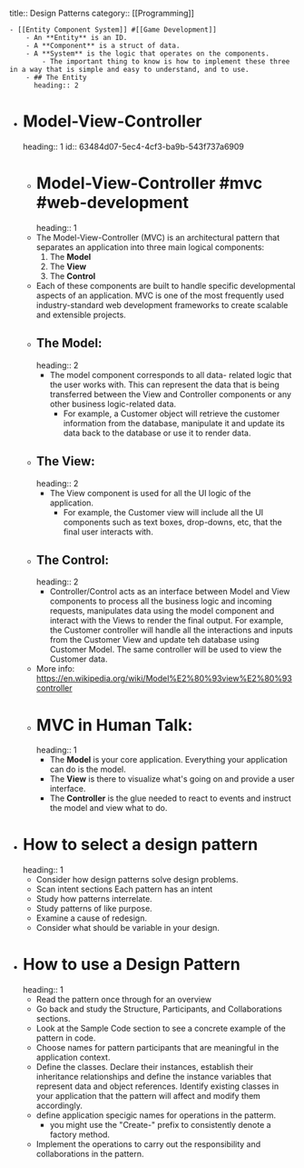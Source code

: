 title:: Design Patterns
category:: [[Programming]]

	- [[Entity Component System]] #[[Game Development]]
		- An **Entity** is an ID.
		- A **Component** is a struct of data.
		- A **System** is the logic that operates on the components.
			- The important thing to know is how to implement these three in a way that is simple and easy to understand, and to use.
		- ## The Entity
		  heading:: 2
- # Model-View-Controller
  heading:: 1
  id:: 63484d07-5ec4-4cf3-ba9b-543f737a6909
	- # Model-View-Controller #mvc #web-development
	  heading:: 1
	- The Model-View-Controller (MVC) is an architectural pattern that separates an application into three main logical components:
	  1. The **Model**
	  2. The **View**
	  3. The **Control**
	- Each of these components are built to handle specific developmental aspects of an application. MVC is one of the most frequently used industry-standard web development frameworks to create scalable and extensible projects.
	- ## The Model:
	  heading:: 2
		- The model component corresponds to all data- related logic that the user works with. This can represent the data that is being transferred between the View and Controller components or any other business logic-related data.
			- For example, a Customer object will retrieve the customer information from the database, manipulate it and update its data back to the database or use it to render data.
	- ## The View:
	  heading:: 2
		- The View component is used for all the UI logic of the application.
			- For example, the Customer view will include all the UI components such as text boxes, drop-downs, etc, that the final user interacts with.
	- ## The Control:
	  heading:: 2
		- Controller/Control acts as an interface between Model and View components to process all the business logic and incoming requests, manipulates data using the model component and interact with the Views to render the final output. For example, the Customer controller will handle all the interactions and inputs from the Customer View and update teh database using Customer Model. The same controller will be used to view the Customer data.
	- More info: https://en.wikipedia.org/wiki/Model%E2%80%93view%E2%80%93controller
	- # MVC in Human Talk:
	  heading:: 1
		- The **Model** is your core application. Everything your application can do is the model.
		- The **View** is there to visualize what's going on and provide a user interface.
		- The **Controller** is the glue needed to react to events and instruct the model and view what to do.
- # How to select a design pattern
  heading:: 1
	- Consider how design patterns solve design problems.
	- Scan intent sections Each pattern has an intent
	- Study how patterns interrelate.
	- Study patterns of like purpose.
	- Examine a cause of redesign.
	- Consider what should be variable in your design.
- # How to use a Design Pattern
  heading:: 1
	- Read the pattern once through for an overview
	- Go back and study the Structure, Participants, and Collaborations sections.
	- Look at the Sample Code section to see a concrete example of the pattern in code.
	- Choose names for pattern participants that are meaningful in the application context.
	- Define the classes. Declare their instances, establish their inheritance relationships and define the instance variables that represent data and object references. Identify existing classes in your application that the pattern will affect and modify them accordingly.
	- define application specigic names for operations in the patterm.
		- you might use the "Create-" prefix to consistently denote a factory method.
	- Implement the operations to carry out the responsibility and collaborations in the pattern.